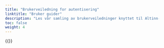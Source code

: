 ```yaml
---
title: "Brukerveiledning for autentisering"
linktitle: "Bruker guider"
description: "Les vår samling av brukerveiledninger knyttet til Altinn-autentisering."
toc: false
weight: 4
---
```


{{<children />}}
